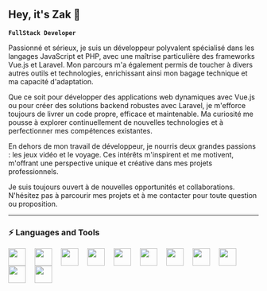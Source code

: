 ## Hey, it's Zak 👋

**`FullStack Developer`**

Passionné et sérieux, je suis un développeur polyvalent spécialisé dans les langages JavaScript et PHP, avec une maîtrise particulière des frameworks Vue.js et Laravel. Mon parcours m'a également permis de toucher à divers autres outils et technologies, enrichissant ainsi mon bagage technique et ma capacité d'adaptation.

Que ce soit pour développer des applications web dynamiques avec Vue.js ou pour créer des solutions backend robustes avec Laravel, je m'efforce toujours de livrer un code propre, efficace et maintenable. Ma curiosité me pousse à explorer continuellement de nouvelles technologies et à perfectionner mes compétences existantes.

En dehors de mon travail de développeur, je nourris deux grandes passions : les jeux vidéo et le voyage. Ces intérêts m'inspirent et me motivent, m'offrant une perspective unique et créative dans mes projets professionnels.

Je suis toujours ouvert à de nouvelles opportunités et collaborations. N'hésitez pas à parcourir mes projets et à me contacter pour toute question ou proposition.

---

### ⚡ Languages and Tools

<img align="left" width="35px" style="padding-right:15px" src="https://cdn.jsdelivr.net/gh/devicons/devicon@latest/icons/javascript/javascript-original.svg" />
<img align="left" width="35px" style="padding-right:15px" src="https://cdn.jsdelivr.net/gh/devicons/devicon@latest/icons/vuejs/vuejs-original.svg" />
<img align="left" width="35px" style="padding-right:15px" src="https://cdn.jsdelivr.net/gh/devicons/devicon@latest/icons/php/php-original.svg" />
<img align="left" width="35px" style="padding-right:15px" src="https://cdn.jsdelivr.net/gh/devicons/devicon@latest/icons/laravel/laravel-original.svg" />
<img align="left" width="35px" style="padding-right:15px" src="https://cdn.jsdelivr.net/gh/devicons/devicon@latest/icons/html5/html5-original.svg" />
<img align="left" width="35px" style="padding-right:15px" src="https://cdn.jsdelivr.net/gh/devicons/devicon@latest/icons/css3/css3-original.svg" />
<img align="left" width="35px" style="padding-right:15px" src="https://cdn.jsdelivr.net/gh/devicons/devicon@latest/icons/tailwindcss/tailwindcss-original-wordmark.svg" />
<img align="left" width="35px" style="padding-right:15px" src="https://cdn.jsdelivr.net/gh/devicons/devicon@latest/icons/nodejs/nodejs-original-wordmark.svg" />
<img align="left" width="35px" style="padding-right:15px" src="https://cdn.jsdelivr.net/gh/devicons/devicon@latest/icons/react/react-original.svg" />
<img align="left" width="35px" style="padding-right:15px" src="https://cdn.jsdelivr.net/gh/devicons/devicon@latest/icons/vscode/vscode-original.svg" />
<img align="left" width="35px" style="padding-right:15px" src="https://cdn.jsdelivr.net/gh/devicons/devicon@latest/icons/git/git-original.svg" />
<br/>

#
